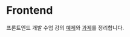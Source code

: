 # Frontend 

프론트엔드 개발 수업 강의 [예제](https://github.com/hyerin6/Frontend)와 [과제](https://github.com/hyerin6/Frontend/tree/master/hw)를 정리합니다.   

